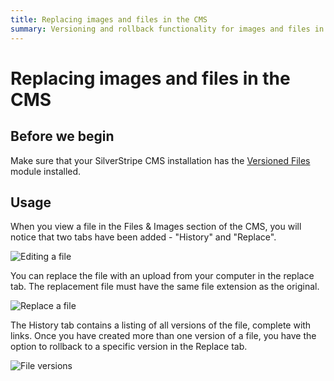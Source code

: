 ```yaml
---
title: Replacing images and files in the CMS
summary: Versioning and rollback functionality for images and files in the CMS.
---
```


# Replacing images and files in the CMS

## Before we begin

Make sure that your SilverStripe CMS installation has the [Versioned Files](https://addons.silverstripe.org/add-ons/symbiote/silverstripe-versionedfiles/) module installed.

## Usage

When you view a file in the Files & Images section of the CMS, you will notice
that two tabs have been added - "History" and "Replace".

![Editing a file](_images/edit-file.png)

You can replace the file with an upload from your computer in the replace
tab. The replacement file must have the same file extension as the original.

![Replace a file](_images/replace-file.png)

The History tab contains a listing of all versions of the file, complete with
links. Once you have created more than one version of a file, you have the option to
rollback to a specific version in the Replace tab.

![File versions](_images/file-history.png)
